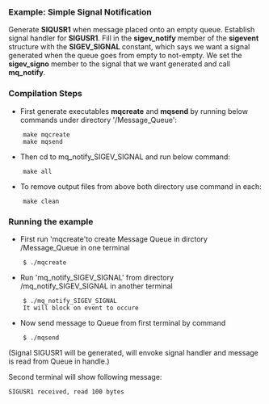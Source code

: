 ### Example: Simple Signal Notification
Generate **SIQUSR1** when message placed onto an empty queue. Establish signal handler for **SIGUSR1**. Fill in the **sigev_notify** member of the **sigevent** structure with the **SIGEV_SIGNAL** constant, which says we want a signal generated when the queue goes from empty to not-empty. We set the **sigev_signo** member to the signal that we want generated and call **mq_notify**.

### Compilation Steps
- First generate executables **mqcreate** and **mqsend** by running below commands under directory '/Message_Queue':
``` 
    make mqcreate
    make mqsend
```
- Then cd to mq_notify_SIGEV_SIGNAL and run below command:
```
    make all
```
- To remove output files from above both directory use command in each:
```
    make clean
```

### Running the example
- First run 'mqcreate'to create Message Queue in dirctory /Message_Queue in one terminal
```
    $ ./mqcreate
```
- Run 'mq_notify_SIGEV_SIGNAL' from directory /mq_notify_SIGEV_SIGNAL in another terminal
```
    $ ./mq_notify_SIGEV_SIGNAL
    It will block on event to occure
```
- Now send message to Queue from first terminal by command
```
    $ ./mqsend
```

(Signal SIGUSR1 will be generated, will envoke signal handler and message is read from Queue in handle.)

Second terminal will show following message:
```
SIGUSR1 received, read 100 bytes
```

